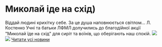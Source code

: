 # Миколай іде на схід)
Віддай людині крихітку себе. За це душа наповнюється світлом... Л. Костенко
Учні та батьки ЛФМЛ долучились до благодійної акції "Миколай їде на схід" для сиріт та воїнів, що оберігають наш спокій.
![](/images/миколай-іде-на-схід/миколай_схід1.jpg)
![](/images/миколай-іде-на-схід/миколай_схід2.jpg)
[Читати усі новини](/news)

